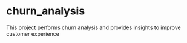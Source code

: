 # churn_analysis
This project performs churn analysis and provides insights to improve customer experience
